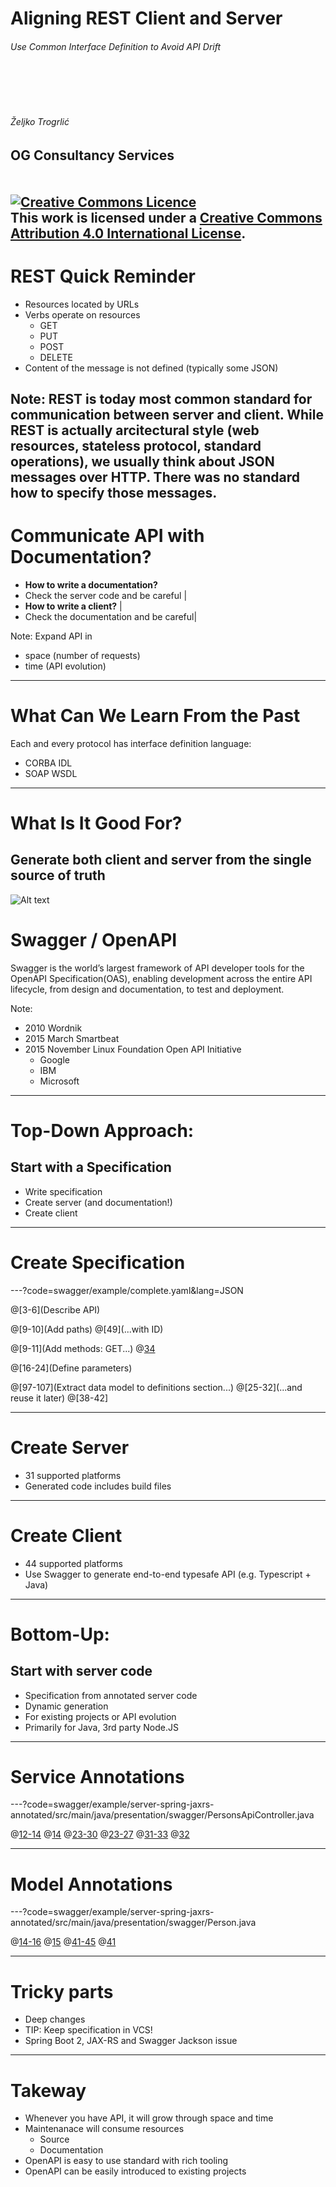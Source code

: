 Aligning REST Client and Server
==============

###### Use Common Interface Definition to Avoid API Drift
<BR><BR><BR>
###### Željko Trogrlić

OG Consultancy Services
<BR><BR><BR>
<a rel="license" href="http://creativecommons.org/licenses/by/4.0/"><img alt="Creative Commons Licence" style="border-width:0" src="https://i.creativecommons.org/l/by/4.0/88x31.png" /></a><br />This work is licensed under a <a rel="license" href="http://creativecommons.org/licenses/by/4.0/">Creative Commons Attribution 4.0 International License</a>.
---
# REST Quick Reminder
* Resources located by URLs
* Verbs operate on resources
  * GET
  * PUT
  * POST
  * DELETE
* Content of the message is not defined (typically some JSON)

Note:
REST is today most common standard for communication between server and client.
While REST is actually arcitectural style (web resources, stateless protocol, standard operations),
we usually think about JSON messages over HTTP.
There was no standard how to specify those messages.
---
# Communicate API with Documentation?

- **How to write a documentation?**
- Check the server code and be careful |
- **How to write a client?**             |
- Check the documentation and be careful|

Note:
Expand API in
* space (number of requests)
* time (API evolution)
---
# What Can We Learn From the Past
Each and every protocol has interface definition language:
* CORBA IDL
* SOAP WSDL
---
# What Is It Good For?
Generate both client and server from the single source of truth
---
![Alt text](http://github.com/OAI/OpenAPI-Style-Guide/raw/master/graphics/bitmap/OpenAPI_Logo_Pantone.png "Logo")
# Swagger / OpenAPI
Swagger is the world’s largest framework of API developer tools 
for the OpenAPI Specification(OAS),
enabling development across the entire API lifecycle,
from design and documentation, to test and deployment.

Note:
* 2010 Wordnik
* 2015 March Smartbeat
* 2015 November Linux Foundation Open API Initiative
  * Google
  * IBM
  * Microsoft
---
# Top-Down Approach:
## Start with a Specification

* Write specification
* Create server (and documentation!)
* Create client
---
# Create Specification

---?code=swagger/example/complete.yaml&lang=JSON

@[3-6](Describe API)

@[9-10](Add paths)
@[49](...with ID)

@[9-11](Add methods: GET...)
@[34](...POST)

@[16-24](Define parameters)

@[97-107](Extract data model to definitions section...)
@[25-32](...and reuse it later)
@[38-42]

---
# Create Server
* 31 supported platforms
* Generated code includes build files
---
# Create Client
* 44 supported platforms
* Use Swagger to generate end-to-end typesafe API (e.g. Typescript + Java)
---
# Bottom-Up:
## Start with server code

* Specification from annotated server code
* Dynamic generation
* For existing projects or API evolution
* Primarily for Java, 3rd party Node.JS
---
# Service Annotations

---?code=swagger/example/server-spring-jaxrs-annotated/src/main/java/presentation/swagger/PersonsApiController.java

@[12-14](Class)
@[14](API)
@[23-30](Method)
@[23-27](Operation)
@[31-33](Parameters)
@[32](Parameters)

---
# Model Annotations

---?code=swagger/example/server-spring-jaxrs-annotated/src/main/java/presentation/swagger/Person.java

@[14-16](Class)
@[15](Class)
@[41-45](Property)
@[41](Property)

---
# Tricky parts
* Deep changes
* TIP: Keep specification in VCS!
* Spring Boot 2, JAX-RS and Swagger Jackson issue
---
# Takeway
* Whenever you have API, it will grow through space and time
* Maintenanace will consume resources
  * Source
  * Documentation
* OpenAPI is easy to use standard with rich tooling
* OpenAPI can be easily introduced to existing projects
